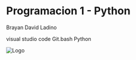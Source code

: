 
# Programacion 1 - Python

Brayan David Ladino

visual studio code
Git.bash
Python

![Logo](https://dev-to-uploads.s3.amazonaws.com/uploads/articles/th5xamgrr6se0x5ro4g6.png)

